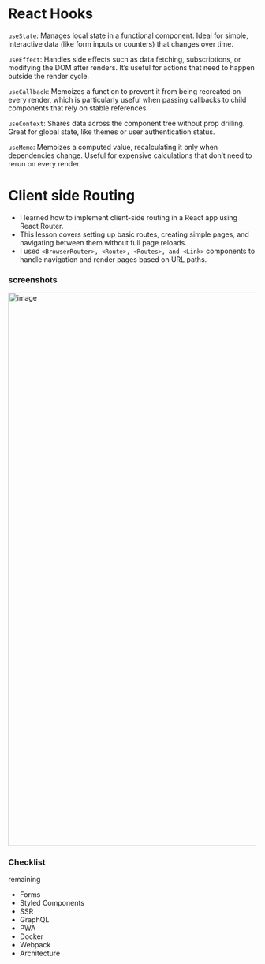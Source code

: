 # React Hooks

`useState`: Manages local state in a functional component. Ideal for simple, interactive data (like form inputs or counters) that changes over time.

`useEffect`: Handles side effects such as data fetching, subscriptions, or modifying the DOM after renders. It’s useful for actions that need to happen outside the render cycle.

`useCallback`: Memoizes a function to prevent it from being recreated on every render, which is particularly useful when passing callbacks to child components that rely on stable references.

`useContext`: Shares data across the component tree without prop drilling. Great for global state, like themes or user authentication status.

`useMemo`: Memoizes a computed value, recalculating it only when dependencies change. Useful for expensive calculations that don’t need to rerun on every render.

# Client side Routing

- I learned how to implement client-side routing in a React app using React Router. 
- This lesson covers setting up basic routes, creating simple pages, and navigating between them without full page reloads. 
- I used `<BrowserRouter>, <Route>, <Routes>, and <Link>` components to handle navigation and render pages based on URL paths.

### screenshots

<img width="1122" alt="image" src="https://github.com/user-attachments/assets/105ca4da-deed-4efc-8109-666da4e5c98c">



### Checklist
remaining


- Forms
- Styled Components
- SSR
- GraphQL
- PWA
- Docker
- Webpack
- Architecture

